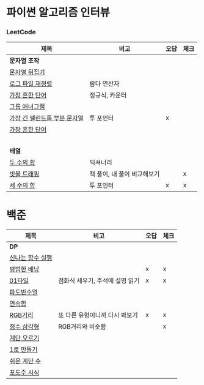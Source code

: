 # 파이썬 알고리즘 인터뷰

### LeetCode
| 제목        | 비고       |오답|체크|
|-----------|----------|---|---|
| **문자열 조작**||||
| [문자열 뒤집기](./문자열_조작/344-Reverse_String.py)   |          |   |   |
| [로그 파일 재정렬](./문자열_조작/937-Reorder_Data_in_Log_Files.py) | 람다 연산자   |   |   |
| [가장 흔한 단어](./문자열_조작/819-Most_Common_Word.py)  | 정규식, 카운터 |   |   |
| [그룹 애너그램](./문자열_조작/49-Group-Anagrams.py)  | |   |   |
| [가장 긴 팰린드롬 부분 문자열](./문자열_조작/5-Longest-Palindromic-Substring.py)  | 투 포인터 | x |   |
| [가장 흔한 단어](./문자열_조작/819-Most_Common_Word.py)  |  |   |   |
| <br> | | | |
| **배열** ||||
| [두 수의 합](./배열/1-Two-Sum.py)  | 딕셔너리 |   |   |
| [빗물 트래핑](./배열/42-Trapping-Rain-Water.py)  | 책 풀이, 내 풀이 비교해보기 |   | x |
| [세 수의 합](./배열/15-3Sum.py)  | 투 포인터 | x | x |


# 백준
| 제목                                | 비고       |오답|체크|
|-----------------------------------|----------|---|---|
| **DP**                            ||||
| [신나는 함수 실행](./BOJ/9184-신나는함수실행.py) |          |   |   |
| [평범한 배낭](./BOJ/12865-평범한배낭.py)    |          | x | x |
| [01타일](./BOJ/1904-01타일.py)        |    점화식 세우기, 주석에 설명 읽기      | x | x |
| [파도반수열](./BOJ/9461-파도반수열.py)      |    |  |  |
| [연속합](./BOJ/1912-연속합.py)          |    |  |  |
| [RGB거리](./BOJ/1149-RGB거리.py)      |  또 다른 유형이니까 다시 봐보기   | x | x |
| [정수 삼각형](./BOJ/1932-정수삼각형.py)     |  RGB거리와 비슷함  |  | x |
| [계단 오르기](./BOJ/2579-계단오르기.py)     |    |  |  |
| [1로 만들기](./BOJ/1463-1로만들기.py)     |    |  |  |
| [쉬운 계단 수](./BOJ/10844-쉬운계단수.py)   |    |  |  |
| [포도주 시식](./BOJ/2156-포도주시식.py)     |    |  |  |
